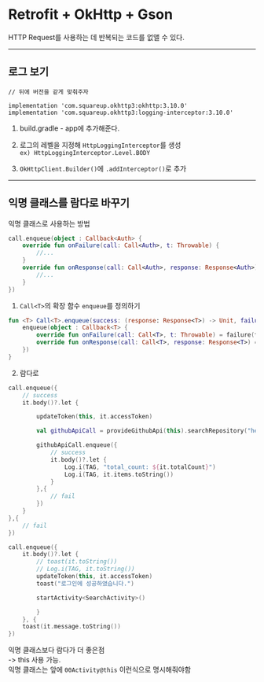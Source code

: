 # Retrofit + OkHttp + Gson  
HTTP Request를 사용하는 데 반복되는 코드를 없앨 수 있다.

---
## 로그 보기

```
// 뒤에 버전을 같게 맞춰주자

implementation 'com.squareup.okhttp3:okhttp:3.10.0'
implementation 'com.squareup.okhttp3:logging-interceptor:3.10.0'
```
1. build.gradle - app에 추가해준다.

2. 로그의 레벨을 지정해 `HttpLoggingInterceptor`를 생성  
`ex) HttpLoggingInterceptor.Level.BODY`

3. `OkHttpClient.Builder()`에 `.addInterceptor()`로 추가

---

## 익명 클래스를 람다로 바꾸기

익명 클래스로 사용하는 방법
```kotlin
call.enqueue(object : Callback<Auth> {
    override fun onFailure(call: Call<Auth>, t: Throwable) {
        //...
    }
    override fun onResponse(call: Call<Auth>, response: Response<Auth>) {
        //...
    }
})
```

1. `Call<T>`의 확장 함수 `enqueue`를 정의하기

```kotlin
fun <T> Call<T>.enqueue(success: (response: Response<T>) -> Unit, failure: (t: Throwable) -> Unit) {
    enqueue(object : Callback<T> {
        override fun onFailure(call: Call<T>, t: Throwable) = failure(t)
        override fun onResponse(call: Call<T>, response: Response<T>) = success(response)
    })
}
```
2. 람다로 

```kotlin
call.enqueue({
    // success
    it.body()?.let {

        updateToken(this, it.accessToken)

        val githubApiCall = provideGithubApi(this).searchRepository("hello")

        githubApiCall.enqueue({
            // success
            it.body()?.let {
                Log.i(TAG, "total_count: ${it.totalCount}")
                Log.i(TAG, it.items.toString())
            }
        },{
            // fail
        })
    }
},{
    // fail
})
```


```kotlin
call.enqueue({
    it.body()?.let {
        // toast(it.toString())
        // Log.i(TAG, it.toString())
        updateToken(this, it.accessToken)
        toast("로그인에 성공하였습니다.")

        startActivity<SearchActivity>()

        }
    }, {
    toast(it.message.toString())
})
```





익명 클래스보다 람다가 더 좋은점  
-> this 사용 가능.  
익명 클래스는 앞에 `00Activity@this` 이런식으로 명시해줘야함

